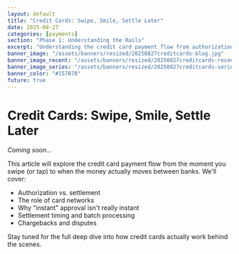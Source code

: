 ```yaml
---
layout: default
title: "Credit Cards: Swipe, Smile, Settle Later"
date: 2025-08-27
categories: [payments]
section: "Phase 1: Understanding the Rails"
excerpt: "Understanding the credit card payment flow from authorization to settlement, and why it's not as instant as it seems."
banner_image: "/assets/banners/resized/20250827creditcards-blog.jpg"
banner_image_recent: "/assets/banners/resized/20250827creditcards-recent.jpg"
banner_image_series: "/assets/banners/resized/20250827creditcards-series.jpg"
banner_color: "#157878"
future: true
---
```


# Credit Cards: Swipe, Smile, Settle Later

*Coming soon...*

This article will explore the credit card payment flow from the moment you swipe (or tap) to when the money actually moves between banks. We'll cover:

- Authorization vs. settlement
- The role of card networks
- Why "instant" approval isn't really instant
- Settlement timing and batch processing
- Chargebacks and disputes

Stay tuned for the full deep dive into how credit cards actually work behind the scenes.
